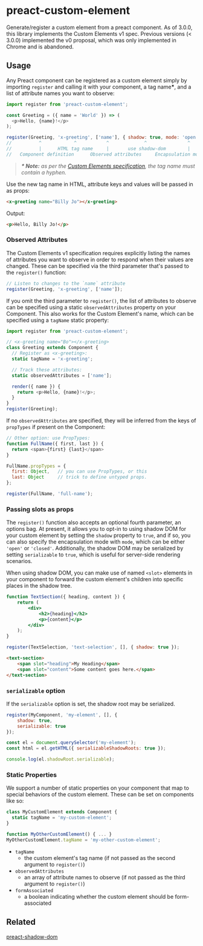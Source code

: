 # preact-custom-element

Generate/register a custom element from a preact component. As of 3.0.0, this library implements the Custom Elements v1 spec.
Previous versions (< 3.0.0) implemented the v0 proposal, which was only implemented in Chrome and is abandoned.

## Usage

Any Preact component can be registered as a custom element simply by importing `register` and calling it with your component, a tag name<strong>*</strong>, and a list of attribute names you want to observe:

```javascript
import register from 'preact-custom-element';

const Greeting = ({ name = 'World' }) => (
  <p>Hello, {name}!</p>
);

register(Greeting, 'x-greeting', ['name'], { shadow: true, mode: 'open', adoptedStyleSheets: [], serializable: true });
//          ^            ^           ^             ^               ^            ^                    ^
//          |      HTML tag name     |       use shadow-dom        |    use adoptedStyleSheets     |
//   Component definition      Observed attributes     Encapsulation mode for the shadow DOM tree   shadow root may be serialized
```

> _**\* Note:** as per the [Custom Elements specification](https://html.spec.whatwg.org/multipage/custom-elements.html#valid-custom-element-name), the tag name must contain a hyphen._

Use the new tag name in HTML, attribute keys and values will be passed in as props:

```html
<x-greeting name="Billy Jo"></x-greeting>
```

Output:

```html
<p>Hello, Billy Jo!</p>
```

### Observed Attributes

The Custom Elements v1 specification requires explicitly listing the names of attributes you want to observe in order to respond when their values are changed. These can be specified via the third parameter that's passed to the `register()` function:

```js
// Listen to changes to the `name` attribute
register(Greeting, 'x-greeting', ['name']);
```

If you omit the third parameter to `register()`, the list of attributes to observe can be specified using a static `observedAttributes` property on your Component. This also works for the Custom Element's name, which can be specified using a `tagName` static property:

```js
import register from 'preact-custom-element';

// <x-greeting name="Bo"></x-greeting>
class Greeting extends Component {
  // Register as <x-greeting>:
  static tagName = 'x-greeting';

  // Track these attributes:
  static observedAttributes = ['name'];

  render({ name }) {
    return <p>Hello, {name}!</p>;
  }
}
register(Greeting);
```

If no `observedAttributes` are specified, they will be inferred from the keys of `propTypes` if present on the Component:

```js
// Other option: use PropTypes:
function FullName({ first, last }) {
  return <span>{first} {last}</span>
}

FullName.propTypes = {
  first: Object,   // you can use PropTypes, or this
  last: Object     // trick to define untyped props.
};

register(FullName, 'full-name');
```

### Passing slots as props

The `register()` function also accepts an optional fourth parameter, an options bag. At present, it allows you to opt-in to using shadow DOM for your custom element by setting the `shadow` property to `true`, and if so, you can also specify the encapsulation mode with `mode`, which can be either `'open'` or `'closed'`. Additionally, the shadow DOM may be serialized by setting `serializable` to `true`, which is useful for server-side rendering scenarios.

When using shadow DOM, you can make use of named `<slot>` elements in your component to forward the custom element's children into specific places in the shadow tree.

```jsx
function TextSection({ heading, content }) {
    return (
        <div>
            <h2>{heading}</h2>
            <p>{content}</p>
        </div>
    );
}

register(TextSelection, 'text-selection', [], { shadow: true });
```

```html
<text-section>
    <span slot="heading">My Heading</span>
    <span slot="content">Some content goes here.</span>
</text-section>
```

### `serializable` option

If the `serializable` option is set, the shadow root may be serialized.

```js
register(MyComponent, 'my-element', [], { 
    shadow: true, 
    serializable: true 
});

const el = document.querySelector('my-element');
const html = el.getHTML({ serializableShadowRoots: true });

console.log(el.shadowRoot.serializable);
```

### Static Properties

We support a number of static properties on your component that map to special behaviors of the custom element. These can be set on components like so:

```js
class MyCustomElement extends Component {
  static tagName = 'my-custom-element';
}

function MyOtherCustomElement() { ... }
MyOtherCustomElement.tagName = 'my-other-custom-element';
```

- `tagName`
  - the custom element's tag name (if not passed as the second argument to `register()`)
- `observedAttributes`
  - an array of attribute names to observe (if not passed as the third argument to `register()`)
- `formAssociated`
  - a boolean indicating whether the custom element should be form-associated

## Related

[preact-shadow-dom](https://github.com/bspaulding/preact-shadow-dom)
